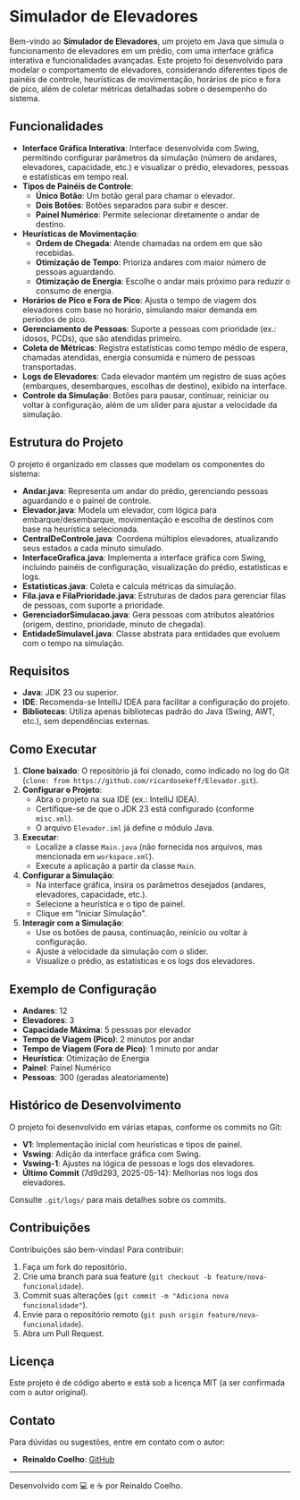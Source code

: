 # Simulador de Elevadores

Bem-vindo ao **Simulador de Elevadores**, um projeto em Java que simula o funcionamento de elevadores em um prédio, com uma interface gráfica interativa e funcionalidades avançadas. Este projeto foi desenvolvido para modelar o comportamento de elevadores, considerando diferentes tipos de painéis de controle, heurísticas de movimentação, horários de pico e fora de pico, além de coletar métricas detalhadas sobre o desempenho do sistema.

## Funcionalidades

- **Interface Gráfica Interativa**: Interface desenvolvida com Swing, permitindo configurar parâmetros da simulação (número de andares, elevadores, capacidade, etc.) e visualizar o prédio, elevadores, pessoas e estatísticas em tempo real.
- **Tipos de Painéis de Controle**:
  - **Único Botão**: Um botão geral para chamar o elevador.
  - **Dois Botões**: Botões separados para subir e descer.
  - **Painel Numérico**: Permite selecionar diretamente o andar de destino.
- **Heurísticas de Movimentação**:
  - **Ordem de Chegada**: Atende chamadas na ordem em que são recebidas.
  - **Otimização de Tempo**: Prioriza andares com maior número de pessoas aguardando.
  - **Otimização de Energia**: Escolhe o andar mais próximo para reduzir o consumo de energia.
- **Horários de Pico e Fora de Pico**: Ajusta o tempo de viagem dos elevadores com base no horário, simulando maior demanda em períodos de pico.
- **Gerenciamento de Pessoas**: Suporte a pessoas com prioridade (ex.: idosos, PCDs), que são atendidas primeiro.
- **Coleta de Métricas**: Registra estatísticas como tempo médio de espera, chamadas atendidas, energia consumida e número de pessoas transportadas.
- **Logs de Elevadores**: Cada elevador mantém um registro de suas ações (embarques, desembarques, escolhas de destino), exibido na interface.
- **Controle da Simulação**: Botões para pausar, continuar, reiniciar ou voltar à configuração, além de um slider para ajustar a velocidade da simulação.

## Estrutura do Projeto

O projeto é organizado em classes que modelam os componentes do sistema:

- **Andar.java**: Representa um andar do prédio, gerenciando pessoas aguardando e o painel de controle.
- **Elevador.java**: Modela um elevador, com lógica para embarque/desembarque, movimentação e escolha de destinos com base na heurística selecionada.
- **CentralDeControle.java**: Coordena múltiplos elevadores, atualizando seus estados a cada minuto simulado.
- **InterfaceGrafica.java**: Implementa a interface gráfica com Swing, incluindo painéis de configuração, visualização do prédio, estatísticas e logs.
- **Estatisticas.java**: Coleta e calcula métricas da simulação.
- **Fila.java e FilaPrioridade.java**: Estruturas de dados para gerenciar filas de pessoas, com suporte a prioridade.
- **GerenciadorSimulacao.java**: Gera pessoas com atributos aleatórios (origem, destino, prioridade, minuto de chegada).
- **EntidadeSimulavel.java**: Classe abstrata para entidades que evoluem com o tempo na simulação.

## Requisitos

- **Java**: JDK 23 ou superior.
- **IDE**: Recomenda-se IntelliJ IDEA para facilitar a configuração do projeto.
- **Bibliotecas**: Utiliza apenas bibliotecas padrão do Java (Swing, AWT, etc.), sem dependências externas.

## Como Executar

1. **Clone baixado**: O repositório já foi clonado, como indicado no log do Git (`clone: from https://github.com/ricardosekeff/Elevador.git`).
2. **Configurar o Projeto**:
   - Abra o projeto na sua IDE (ex.: IntelliJ IDEA).
   - Certifique-se de que o JDK 23 está configurado (conforme `misc.xml`).
   - O arquivo `Elevador.iml` já define o módulo Java.
3. **Executar**:
   - Localize a classe `Main.java` (não fornecida nos arquivos, mas mencionada em `workspace.xml`).
   - Execute a aplicação a partir da classe `Main`.
4. **Configurar a Simulação**:
   - Na interface gráfica, insira os parâmetros desejados (andares, elevadores, capacidade, etc.).
   - Selecione a heurística e o tipo de painel.
   - Clique em "Iniciar Simulação".
5. **Interagir com a Simulação**:
   - Use os botões de pausa, continuação, reinício ou voltar à configuração.
   - Ajuste a velocidade da simulação com o slider.
   - Visualize o prédio, as estatísticas e os logs dos elevadores.

## Exemplo de Configuração

- **Andares**: 12
- **Elevadores**: 3
- **Capacidade Máxima**: 5 pessoas por elevador
- **Tempo de Viagem (Pico)**: 2 minutos por andar
- **Tempo de Viagem (Fora de Pico)**: 1 minuto por andar
- **Heurística**: Otimização de Energia
- **Painel**: Painel Numérico
- **Pessoas**: 300 (geradas aleatoriamente)

## Histórico de Desenvolvimento

O projeto foi desenvolvido em várias etapas, conforme os commits no Git:

- **V1**: Implementação inicial com heurísticas e tipos de painel.
- **Vswing**: Adição da interface gráfica com Swing.
- **Vswing-1**: Ajustes na lógica de pessoas e logs dos elevadores.
- **Último Commit** (7d9d293, 2025-05-14): Melhorias nos logs dos elevadores.

Consulte `.git/logs/` para mais detalhes sobre os commits.

## Contribuições

Contribuições são bem-vindas! Para contribuir:

1. Faça um fork do repositório.
2. Crie uma branch para sua feature (`git checkout -b feature/nova-funcionalidade`).
3. Commit suas alterações (`git commit -m "Adiciona nova funcionalidade"`).
4. Envie para o repositório remoto (`git push origin feature/nova-funcionalidade`).
5. Abra um Pull Request.

## Licença

Este projeto é de código aberto e está sob a licença MIT (a ser confirmada com o autor original).

## Contato

Para dúvidas ou sugestões, entre em contato com o autor:
- **Reinaldo Coelho**: [GitHub](https://github.com/DadosCoelho)

---

Desenvolvido com 💻 e ☕ por Reinaldo Coelho.